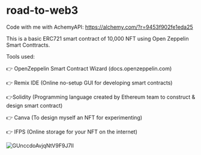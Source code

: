 # road-to-web3 
Code with me with AchemyAPI: https://alchemy.com/?r=9453f902fe1eda25 

This is a basic ERC721 smart contract of 10,000 NFT using Open Zeppelin Smart Conttracts.

Tools used:

👉 OpenZeppelin Smart Contract Wizard
(docs.openzeppelin.com)

👉 Remix IDE
(Online no-setup GUI for developing smart contracts)

👉Solidity
(Programming language created by Ethereum team to construct & design smart      contract)

👉 Canva
(To design myself an NFT for experimenting)

👉 IFPS
(Online storage for your NFT on the internet)

![GUnccdoAvjqNtV9F9J7lI](https://user-images.githubusercontent.com/61817625/211232518-ac804ba6-fddf-49e6-b6fb-dd46b6a611d6.jpeg)

